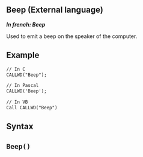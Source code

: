 
## Beep (External language)

***In french: Beep***



<a name="XUse"></a>
<a name="Use"></a>
<a name="description"></a>
Used to emit a beep on the speaker of the computer.
<a name="Example1"></a>
<a name="sample_code"></a>

## Example


```txt
// In C
CALLWD("Beep");
```


<a name="Example2"></a>



```txt
// In Pascal
CALLWD('Beep');
```


<a name="Example3"></a>





```txt
// In VB
Call CALLWD("Beep")
```

<a name="XSYNTAX"></a>
<a name="SYNTAX1"></a>

## Syntax

`Beep()`
---




